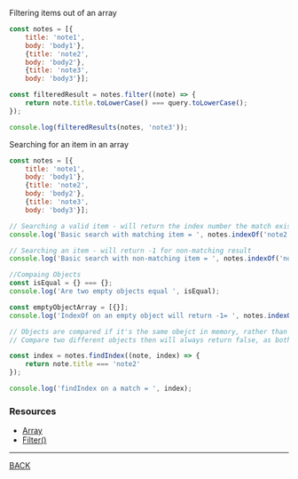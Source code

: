 Filtering items out of an array

```javascript
const notes = [{
    title: 'note1',
    body: 'body1'},
    {title: 'note2',
    body: 'body2'},
    {title: 'note3',
    body: 'body3'}];

const filteredResult = notes.filter((note) => {
    return note.title.toLowerCase() === query.toLowerCase();
});

console.log(filteredResults(notes, 'note3'));
```

Searching for an item in an array

```javascript
const notes = [{
    title: 'note1',
    body: 'body1'},
    {title: 'note2',
    body: 'body2'},
    {title: 'note3',
    body: 'body3'}];

// Searching a valid item - will return the index number the match exists
console.log('Basic search with matching item = ', notes.indexOf('note2'));

// Searching an item - will return -1 for non-matching result
console.log('Basic search with non-matching item = ', notes.indexOf('note5'));

//Compaing Objects
const isEqual = {} === {};
console.log('Are two empty objects equal ', isEqual);

const emptyObjectArray = [{}];
console.log('IndexOf on an empty object will return -1= ', notes.indexOf({}));

// Objects are compared if it's the same obejct in memory, rather than  if two objects contain the same properties
// Compare two different objects then will always return false, as both obejcts will live in different bits within memory

const index = notes.findIndex((note, index) => {
    return note.title === 'note2'
});

console.log('findIndex on a match = ', index);
```
### Resources
-   [Array](https://developer.mozilla.org/en-US/docs/Web/JavaScript/Reference/Global_Objects/Array) 
-   [Filter()](https://developer.mozilla.org/en-US/docs/Web/JavaScript/Reference/Global_Objects/Array/filter)
---
[BACK](../README.md)